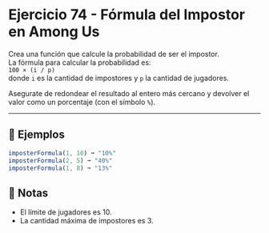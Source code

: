 # Ejercicio 74 - Fórmula del Impostor en Among Us

Crea una función que calcule la probabilidad de ser el impostor.  
La fórmula para calcular la probabilidad es:  
`100 × (i / p)`  
donde `i` es la cantidad de impostores y `p` la cantidad de jugadores.

Asegurate de redondear el resultado al entero más cercano y devolver el valor como un porcentaje (con el símbolo `%`).

---

## 🧪 Ejemplos

```javascript
imposterFormula(1, 10) ➞ "10%"
imposterFormula(2, 5) ➞ "40%"
imposterFormula(1, 8) ➞ "13%"
```

## 📝 Notas

- El límite de jugadores es 10.
- La cantidad máxima de impostores es 3.
